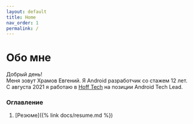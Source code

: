 ```yaml
---
layout: default
title: Home
nav_order: 1
permalink: /
---
```


# Обо мне
Добрый день!\
Меня зовут Храмов Евгений. Я Android разработчик со стажем 12 лет.\
С августа 2021 я работаю в [Hoff Tech](https://hofftech.ru/) на позиции Android Tech Lead.

### Оглавление
1. [Резюме]({% link docs/resume.md %})
